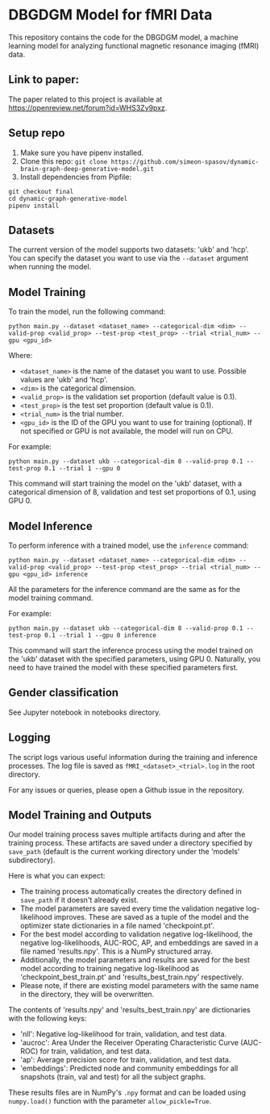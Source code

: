 # DBGDGM Model for fMRI Data

This repository contains the code for the DBGDGM model, a machine learning model for analyzing functional magnetic resonance imaging (fMRI) data. 

## Link to paper:
The paper related to this project is available at https://openreview.net/forum?id=WHS3Zv9pxz.


## Setup repo
1. Make sure you have pipenv installed.
2. Clone this repo: `git clone https://github.com/simeon-spasov/dynamic-brain-graph-deep-generative-model.git`
3. Install dependencies from Pipfile:
```shell
git checkout final 
cd dynamic-graph-generative-model 
pipenv install
```

## Datasets

The current version of the model supports two datasets: 'ukb' and 'hcp'. You can specify the dataset you want to use via the `--dataset` argument when running the model.

## Model Training

To train the model, run the following command:

```shell
python main.py --dataset <dataset_name> --categorical-dim <dim> --valid-prop <valid_prop> --test-prop <test_prop> --trial <trial_num> --gpu <gpu_id>
```

Where:

- `<dataset_name>` is the name of the dataset you want to use. Possible values are 'ukb' and 'hcp'.
- `<dim>` is the categorical dimension.
- `<valid_prop>` is the validation set proportion (default value is 0.1).
- `<test_prop>` is the test set proportion (default value is 0.1).
- `<trial_num>` is the trial number.
- `<gpu_id>` is the ID of the GPU you want to use for training (optional). If not specified or GPU is not available, the model will run on CPU.

For example:

```shell
python main.py --dataset ukb --categorical-dim 8 --valid-prop 0.1 --test-prop 0.1 --trial 1 --gpu 0
```

This command will start training the model on the 'ukb' dataset, with a categorical dimension of 8, validation and test set proportions of 0.1, using GPU 0. 

## Model Inference

To perform inference with a trained model, use the `inference` command:

```shell
python main.py --dataset <dataset_name> --categorical-dim <dim> --valid-prop <valid_prop> --test-prop <test_prop> --trial <trial_num> --gpu <gpu_id> inference
```

All the parameters for the inference command are the same as for the model training command. 

For example:

```shell
python main.py --dataset ukb --categorical-dim 8 --valid-prop 0.1 --test-prop 0.1 --trial 1 --gpu 0 inference
```

This command will start the inference process using the model trained on the 'ukb' dataset with the specified parameters, using GPU 0. Naturally, you need to have trained the model with these specified parameters first.

## Gender classification
See Jupyter notebook in notebooks directory.


## Logging

The script logs various useful information during the training and inference processes. The log file is saved as `fMRI_<dataset>_<trial>.log` in the root directory.

For any issues or queries, please open a Github issue in the repository.

## Model Training and Outputs

Our model training process saves multiple artifacts during and after the training process. These artifacts are saved under a directory specified by `save_path` (default is the current working directory under the 'models' subdirectory).

Here is what you can expect:

- The training process automatically creates the directory defined in `save_path` if it doesn't already exist.
- The model parameters are saved every time the validation negative log-likelihood improves. These are saved as a tuple of the model and the optimizer state dictionaries in a file named 'checkpoint.pt'.
- For the best model according to validation negative log-likelihood, the negative log-likelihoods, AUC-ROC, AP, and embeddings are saved in a file named 'results.npy'. This is a NumPy structured array.
- Additionally, the model parameters and results are saved for the best model according to training negative log-likelihood as 'checkpoint_best_train.pt' and 'results_best_train.npy' respectively.
- Please note, if there are existing model parameters with the same name in the directory, they will be overwritten.

The contents of 'results.npy' and 'results_best_train.npy' are dictionaries with the following keys:

- 'nll': Negative log-likelihood for train, validation, and test data.
- 'aucroc': Area Under the Receiver Operating Characteristic Curve (AUC-ROC) for train, validation, and test data.
- 'ap': Average precision score for train, validation, and test data.
- 'embeddings': Predicted node and community embeddings for all snapshots (train, val and test) for all the subject graphs.

These results files are in NumPy's `.npy` format and can be loaded using `numpy.load()` function with the parameter `allow_pickle=True`.


